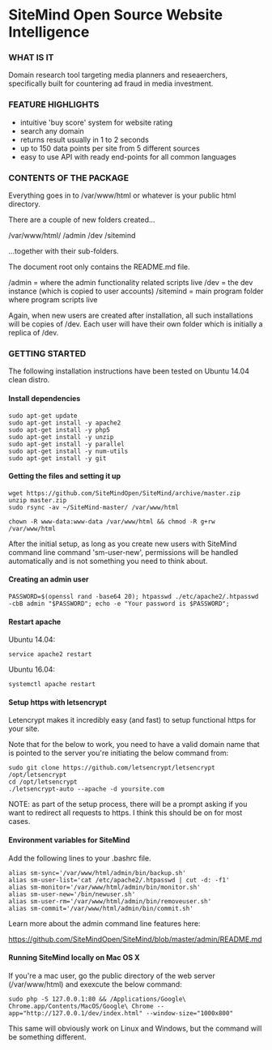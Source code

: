 # SiteMind Open Source Website Intelligence 

### WHAT IS IT

Domain research tool targeting media planners and reseaerchers, specifically built for countering ad fraud in media investment.

### FEATURE HIGHLIGHTS

- intuitive 'buy score' system for website rating
- search any domain
- returns result usually in 1 to 2 seconds
- up to 150 data points per site from 5 different sources
- easy to use API with ready end-points for all common languages

### CONTENTS OF THE PACKAGE 

Everything goes in to /var/www/html or whatever is your public html directory. 

There are a couple of new folders created...

/var/www/html/
	     /admin
	     /dev
	     /sitemind 

...together with their sub-folders.

The document root only contains the README.md file. 

/admin = where the admin functionality related scripts live
/dev = the dev instance (which is copied to user accounts)
/sitemind = main program folder where program scripts live

Again, when new users are created after installation, all such installations will be copies of /dev. Each user will have their own folder which is initially a replica of /dev. 

### GETTING STARTED 

The following installation instructions have been tested on Ubuntu 14.04 clean distro. 

#### Install dependencies

	sudo apt-get update
	sudo apt-get install -y apache2
	sudo apt-get install -y php5 
	sudo apt-get install -y unzip
	sudo apt-get install -y parallel 
	sudo apt-get install -y num-utils
	sudo apt-get install -y git 

#### Getting the files and setting it up

	wget https://github.com/SiteMindOpen/SiteMind/archive/master.zip
	unzip master.zip
	sudo rsync -av ~/SiteMind-master/ /var/www/html

	chown -R www-data:www-data /var/www/html && chmod -R g+rw /var/www/html

After the initial setup, as long as you create new users with SiteMind command line command 'sm-user-new', permissions will be handled automatically and is not something you need to think about. 

#### Creating an admin user

	PASSWORD=$(openssl rand -base64 20); htpasswd ./etc/apache2/.htpasswd -cbB admin "$PASSWORD"; echo -e "Your password is $PASSWORD";

#### Restart apache

Ubuntu 14.04:
    
    service apache2 restart

Ubuntu 16.04: 

    systemctl apache restart


#### Setup https with letsencrypt 

Letencrypt makes it incredibly easy (and fast) to setup functional https for your site. 

Note that for the below to work, you need to have a valid domain name that is pointed to the server you're initiating the below command from:

	sudo git clone https://github.com/letsencrypt/letsencrypt /opt/letsencrypt
	cd /opt/letsencrypt
	./letsencrypt-auto --apache -d yoursite.com

NOTE: as part of the setup process, there will be a prompt asking if you want to redirect all requests to https. I think this should be on for most cases.


#### Environment variables for SiteMind

Add the following lines to your .bashrc file. 

    alias sm-sync='/var/www/html/admin/bin/backup.sh'
    alias sm-user-list='cat /etc/apache2/.htpasswd | cut -d: -f1'
    alias sm-monitor='/var/www/html/admin/bin/monitor.sh'
    alias sm-user-new='/bin/newuser.sh'
    alias sm-user-rm='/var/www/html/admin/bin/removeuser.sh'
    alias sm-commit='/var/www/html/admin/bin/commit.sh'

Learn more about the admin command line features here: 

https://github.com/SiteMindOpen/SiteMind/blob/master/admin/README.md


#### Running SiteMind locally on Mac OS X

If you're a mac user, go the public directory of the web server (/var/www/html) and exexcute the below command: 

    sudo php -S 127.0.0.1:80 && /Applications/Google\ Chrome.app/Contents/MacOS/Google\ Chrome --app="http://127.0.0.1/dev/index.html" --window-size="1000x800"

This same will obviously work on Linux and Windows, but the command will be something different. 
